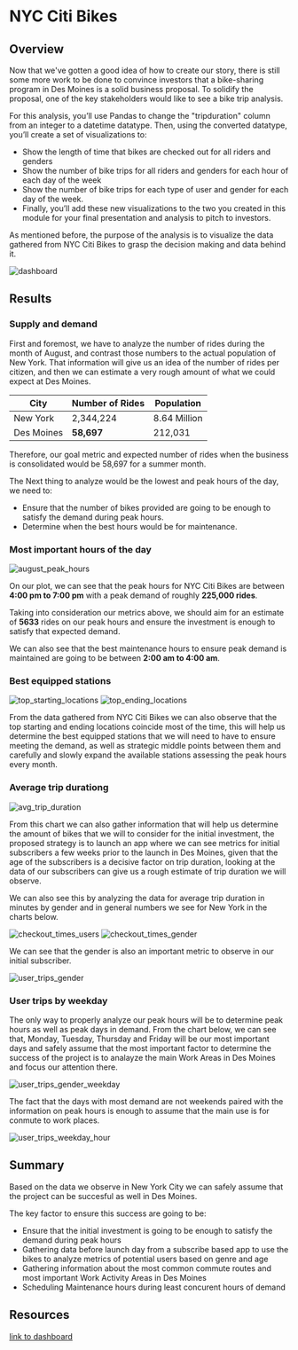 # NYC Citi Bikes

## Overview
Now that we've gotten a good idea of how to create our story, there is still some more work to be done to convince investors that a bike-sharing program in Des Moines is a solid business proposal. To solidify the proposal, one of the key stakeholders would like to see a bike trip analysis.

For this analysis, you’ll use Pandas to change the "tripduration" column from an integer to a datetime datatype. Then, using the converted datatype, you’ll create a set of visualizations to:

- Show the length of time that bikes are checked out for all riders and genders
- Show the number of bike trips for all riders and genders for each hour of each day of the week
- Show the number of bike trips for each type of user and gender for each day of the week.
- Finally, you’ll add these new visualizations to the two you created in this module for your final presentation and analysis to pitch to investors.

As mentioned before, the purpose of the analysis is to visualize the data gathered from NYC Citi Bikes to grasp the decision making and data behind it.

![dashboard](https://github.com/carloshgalvan95/bikesharing/blob/main/NYC_citi_bikes_dashboard.png)

## Results

### Supply and demand
First and foremost, we have to analyze the number of rides during the month of August, and contrast those numbers to the actual population of New York. That information will give us an idea of the number of rides per citizen, and then we can estimate a very rough amount of what we could expect at Des Moines.

|**City**  |**Number of Rides**|**Population**|
|----------|-------------------|--------------|
|New York  |2,344,224          |8.64 Million  |
|Des Moines|**58,697**         |212,031       |

Therefore, our goal metric and expected number of rides when the business is consolidated would be 58,697 for a summer month.

The Next thing to analyze would be the lowest and peak hours of the day, we need to:

- Ensure that the number of bikes provided are going to be enough to satisfy the demand during peak hours.
- Determine when the best hours would be for maintenance.

### Most important hours of the day

![august_peak_hours](https://github.com/carloshgalvan95/bikesharing/blob/main/August%20Peak%20Hours.png)

On our plot, we can see that the peak hours for NYC Citi Bikes are between **4:00 pm to 7:00 pm** with a peak demand of roughly **225,000 rides**.

Taking into consideration our metrics above, we should aim for an estimate of **5633** rides on our peak hours and ensure the investment is enough to satisfy that expected demand.

We can also see that the best maintenance hours to ensure peak demand is maintained are going to be between **2:00 am to 4:00 am**.

### Best equipped stations

![top_starting_locations](https://github.com/carloshgalvan95/bikesharing/blob/main/Top%20Starting%20Locations.png)
![top_ending_locations](https://github.com/carloshgalvan95/bikesharing/blob/main/Top_Ending_Locations.png)

From the data gathered from NYC Citi Bikes we can also observe that the top starting and ending locations coincide most of the time, this will help us determine the best equipped stations that we will need to have to ensure meeting the demand, as well as strategic middle points between them and carefully and slowly expand the available stations assessing the peak hours every month.

### Average trip durationg

![avg_trip_duration](https://github.com/carloshgalvan95/bikesharing/blob/main/Average_Trip_Duration.png)

From this chart we can also gather information that will help us determine the amount of bikes that we will to consider for the initial investment, the proposed strategy is to launch an app where we can see metrics for initial subscribers a few weeks prior to the launch in Des Moines, given that the age of the subscribers is a decisive factor on trip duration, looking at the data of our subscribers can give us a rough estimate of trip duration we will observe.

We can also see this by analyzing the data for average trip duration in minutes by gender and in general numbers we see for New York in the charts below.

![checkout_times_users](https://github.com/carloshgalvan95/bikesharing/blob/main/Checkout_Times_For_Users.png)
![checkout_times_gender](https://github.com/carloshgalvan95/bikesharing/blob/main/Checkout_Times_gender.png)

We can see that the gender is also an important metric to observe in our initial subscriber.

![user_trips_gender](https://github.com/carloshgalvan95/bikesharing/blob/main/Trips_gender.png)

### User trips by weekday

The only way to properly analyze our peak hours will be to determine peak hours as well as peak days in demand. From the chart below, we can see that, Monday, Tuesday, Thursday and Friday will be our most important days and safely assume that the most important factor to determine the success of the project is to analayze the main Work Areas in Des Moines and focus our attention there. 

![user_trips_gender_weekday](https://github.com/carloshgalvan95/bikesharing/blob/main/User_Trips_gender_weekday.png)

The fact that the days with most demand are not weekends paired with the information on peak hours is enough to assume that the main use is for conmute to work places.

![user_trips_weekday_hour](https://github.com/carloshgalvan95/bikesharing/blob/main/User_Trips_weekday_hour.png)



## Summary

Based on the data we observe in New York City we can safely assume that the project can be succesful as well in Des Moines.

The key factor to ensure this success are going to be:
- Ensure that the initial investment is going to be enough to satisfy the demand during peak hours
- Gathering data before launch day from a subscribe based app to use the bikes to analyze metrics of potential users based on genre and age
- Gathering information about the most common commute routes and most important Work Activity Areas in Des Moines
- Scheduling Maintenance hours during least concurent hours of demand

## Resources
[link to dashboard](https://public.tableau.com/views/NYC_citi_bikes_challenge/CheckoutTimesforUsers?:language=en-US&publish=yes&:display_count=n&:origin=viz_share_link)
